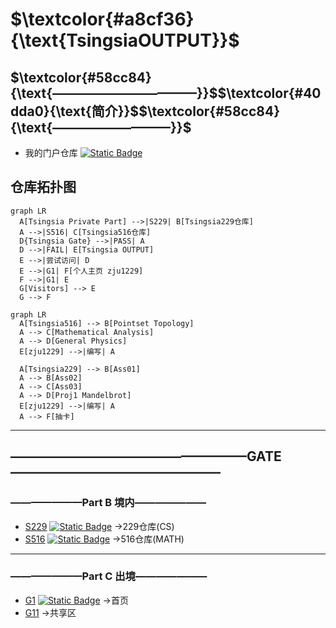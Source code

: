 # $`\textcolor{#a8cf36}{\text{TsingsiaOUTPUT}}`$
## $`\textcolor{#58cc84}{\text{———————————}}`$$`\textcolor{#40dda0}{\text{简介}}`$$`\textcolor{#58cc84}{\text{—————————}}`$
- 我的门户仓库  [![Static Badge](https://img.shields.io/badge/%E9%97%A8%E6%88%B7%E4%BB%93%E5%BA%93-TsingsiaOutput-a8cf36)](https://github.com/zju1229/Tsingsia229_OUTPUT)
## 仓库拓扑图

```mermaid
graph LR
  A[Tsingsia Private Part] -->|S229| B[Tsingsia229仓库]
  A -->|S516| C[Tsingsia516仓库]
  D{Tsingsia Gate} -->|PASS| A
  D -->|FAIL| E[Tsingsia OUTPUT]
  E -->|尝试访问| D
  E -->|G1| F[个人主页 zju1229]
  F -->|G1| E
  G[Visitors] --> E
  G --> F
```

```mermaid
graph LR
  A[Tsingsia516] --> B[Pointset Topology]
  A --> C[Mathematical Analysis]
  A --> D[General Physics]
  E[zju1229] -->|编写| A
```

```mermaid
  A[Tsingsia229] --> B[Ass01]
  A --> B[Ass02]
  A --> C[Ass03]
  A --> D[Proj1 Mandelbrot]
  E[zju1229] -->|编写| A
  A --> F[抽卡]
```
---

## ——————————————————GATE————————————————
### ———————Part B 境内———————
- [S229](https://github.com/zju1229/Tsingsia229/tree/main)  [![Static Badge](https://img.shields.io/badge/%E7%A7%81%E6%9C%89%E4%BB%93%E5%BA%93-Tsingsia229-6699ff)](https://github.com/zju1229/Tsingsia229)  ->229仓库(CS)
- [S516](https://github.com/zju1229/Tsingsia516/tree/main) [![Static Badge](https://img.shields.io/badge/%E7%A7%81%E6%9C%89%E4%BB%93%E5%BA%93-Tsingsia516-58cc12)](https://github.com/zju1229/Tsingsia516)
->516仓库(MATH)

---

### ———————Part C 出境——————— 
- [G1](https://github.com/zju1229) [![Static Badge](https://img.shields.io/badge/%E4%B8%AA%E4%BA%BA%E4%B8%BB%E9%A1%B5-zju1229-cc99ff)](https://github.com/zju1229) ->首页
- [G11](https://github.com/BukSeong/58Glory) ->共享区
